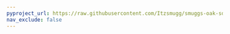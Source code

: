 ```yaml
---
pyproject_url: https://raw.githubusercontent.com/Itzsmugg/smuggs-oak-sdk-mods/master/spawn_reset/pyproject.toml
nav_exclude: false
---
```

